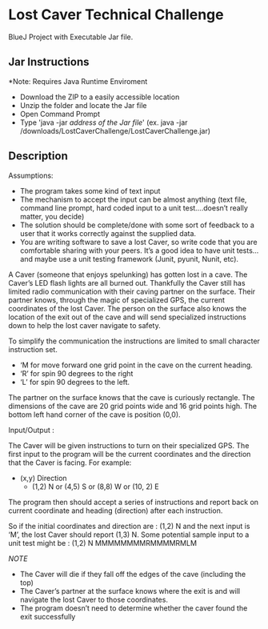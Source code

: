 # Lost Caver Technical Challenge

BlueJ Project with Executable Jar file.

## Jar Instructions
*Note: Requires Java Runtime Enviroment
- Download the ZIP to a easily accessible location
- Unzip the folder and locate the Jar file
- Open Command Prompt
- Type 'java -jar *address of the Jar file*' (ex. java -jar /downloads/LostCaverChallenge/LostCaverChallenge.jar)

## Description
Assumptions:

- The program takes some kind of text input
- The mechanism to accept the input can be almost anything (text file, command line prompt, hard coded input to a unit test….doesn’t really matter, you decide)
- The solution should be complete/done with some sort of feedback to a user that it works correctly against the supplied data.
- You are writing software to save a lost Caver, so write code that you are comfortable sharing with your peers. It’s a good idea to have unit tests…and maybe use a unit testing framework (Junit, pyunit, Nunit, etc).

A Caver (someone that enjoys spelunking) has gotten lost in a cave. The Caver’s LED flash lights are all burned out. Thankfully the Caver still has limited radio communication with their caving partner on the surface. Their partner knows, through the magic of specialized GPS, the current coordinates of the lost Caver. The person on the surface also knows the location of the exit out of the cave and will send specialized instructions down to help the lost caver navigate to safety.

To simplify the communication the instructions are limited to small character instruction set.

- ‘M for move forward one grid point in the cave on the current heading.
- ‘R’ for spin 90 degrees to the right
- ‘L’ for spin 90 degrees to the left.

The partner on the surface knows that the cave is curiously rectangle.
The dimensions of the cave are 20 grid points wide and 16 grid points high.
The bottom left hand corner of the cave is position (0,0).

Input/Output :

The Caver will be given instructions to turn on their specialized GPS. The first input to the program will be the current coordinates and the direction that the Caver is facing. For example:
- (x,y) Direction
  - (1,2) N or (4,5) S or (8,8) W or (10, 2) E
  
The program then should accept a series of instructions and report back on current coordinate and heading (direction) after each instruction.

So if the initial coordinates and direction are : (1,2) N and the next input is ‘M’, the lost Caver should report (1,3) N.
Some potential sample input to a unit test might be : (1,2) N MMMMMMMMRMMMMRMLM

*NOTE*

- The Caver will die if they fall off the edges of the cave (including the top)
- The Caver’s partner at the surface knows where the exit is and will navigate the lost Caver to those coordinates.
- The program doesn’t need to determine whether the caver found the exit successfully
